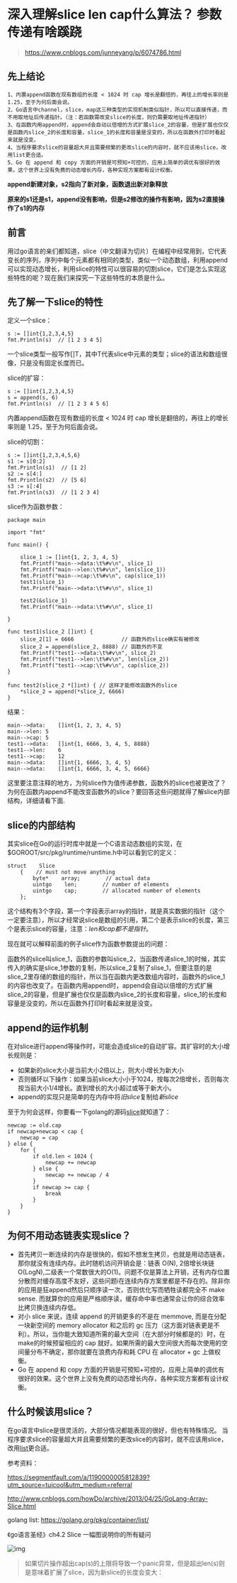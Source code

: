 # 深入理解slice len cap什么算法？ 参数传递有啥蹊跷

> https://www.cnblogs.com/junneyang/p/6074786.html

## **先上结论**

```
1、内置append函数在现有数组的长度 < 1024 时 cap 增长是翻倍的，再往上的增长率则是 1.25，至于为何后面会说。
2、Go语言中channel，slice，map这三种类型的实现机制类似指针，所以可以直接传递，而不用取地址后传递指针。（注：若函数需改变slice的长度，则仍需要取地址传递指针）
3、在函数内用append时，append会自动以倍增的方式扩展slice_2的容量，但是扩展也仅仅是函数内slice_2的长度和容量，slice_1的长度和容量是没变的，所以在函数外打印时看起来就是没变。
4、当程序要求slice的容量超大并且需要频繁的更改slice的内容时，就不应该用slice，改用list更合适。
5、Go 在 append 和 copy 方面的开销是可预知+可控的，应用上简单的调优有很好的效果。这个世界上没有免费的动态增长内存，各种实现方案都有设计权衡。
```

 **append新建对象，s2指向了新对象，函数退出新对象释放**

**原来的s1还是s1，append没有影响，但是s2修改的操作有影响，因为s2直接操作了s1的内存**

## 前言

用过go语言的亲们都知道，slice（中文翻译为切片）在编程中经常用到，它代表变长的序列，序列中每个元素都有相同的类型，类似一个动态数组，利用append可以实现动态增长，利用slice的特性可以很容易的切割slice，它们是怎么实现这些特性的呢？现在我们来探究一下这些特性的本质是什么。

## 先了解一下slice的特性

定义一个slice：

```
s := []int{1,2,3,4,5}
fmt.Println(s)  // [1 2 3 4 5]
```

一个slice类型一般写作[]T，其中T代表slice中元素的类型；slice的语法和数组很像，只是没有固定长度而已。

slice的扩容：

```
s := []int{1,2,3,4,5}
s = append(s, 6)
fmt.Println(s)  // [1 2 3 4 5 6]
```

内置append函数在现有数组的长度 < 1024 时 cap 增长是翻倍的，再往上的增长率则是 1.25，至于为何后面会说。

slice的切割：

```
s := []int{1,2,3,4,5,6}
s1 := s[0:2]
fmt.Println(s1)  // [1 2]
s2 := s[4:]
fmt.Println(s2)  // [5 6]
s3 := s[:4]
fmt.Println(s3)  // [1 2 3 4]
```

slice作为函数参数：

```
package main

import "fmt"

func main() {

    slice_1 := []int{1, 2, 3, 4, 5}
    fmt.Printf("main-->data:\t%#v\n", slice_1)
    fmt.Printf("main-->len:\t%#v\n", len(slice_1))
    fmt.Printf("main-->cap:\t%#v\n", cap(slice_1))
    test1(slice_1)
    fmt.Printf("main-->data:\t%#v\n", slice_1)

    test2(&slice_1)
    fmt.Printf("main-->data:\t%#v\n", slice_1)

}

func test1(slice_2 []int) {
    slice_2[1] = 6666               // 函数外的slice确实有被修改
    slice_2 = append(slice_2, 8888) // 函数外的不变
    fmt.Printf("test1-->data:\t%#v\n", slice_2)
    fmt.Printf("test1-->len:\t%#v\n", len(slice_2))
    fmt.Printf("test1-->cap:\t%#v\n", cap(slice_2))
}

func test2(slice_2 *[]int) { // 这样才能修改函数外的slice
    *slice_2 = append(*slice_2, 6666)
}
```

结果：

```
main-->data:    []int{1, 2, 3, 4, 5}
main-->len: 5
main-->cap: 5
test1-->data:   []int{1, 6666, 3, 4, 5, 8888}
test1-->len:    6
test1-->cap:    12
main-->data:    []int{1, 6666, 3, 4, 5}
main-->data:    []int{1, 6666, 3, 4, 5, 6666}
```

这里要注意注释的地方，为何slice作为值传递参数，函数外的slice也被更改了？为何在函数内append不能改变函数外的slice？要回答这些问题就得了解slice内部结构，详细请看下面.

## slice的内部结构

其实slice在Go的运行时库中就是一个C语言动态数组的实现，在$GOROOT/src/pkg/runtime/runtime.h中可以看到它的定义：

```
struct    Slice
    {    // must not move anything
        byte*    array;        // actual data
        uintgo    len;        // number of elements
        uintgo    cap;        // allocated number of elements
    };
```

这个结构有3个字段，第一个字段表示array的指针，就是真实数据的指针（这个一定要注意），所以才经常说slice是数组的引用，第二个是表示slice的长度，第三个是表示slice的容量，注意：*len和cap都不是指针*。

现在就可以解释前面的例子slice作为函数参数提出的问题：

函数外的slice叫slice_1，函数的参数叫slice_2，当函数传递slice_1的时候，其实传入的确实是slice_1参数的复制，所以slice_2复制了slise_1，但要注意的是slice_2里存储的数组的指针，所以当在函数内更改数组内容时，函数外的slice_1的内容也改变了。在函数内用append时，append会自动以倍增的方式扩展slice_2的容量，但是扩展也仅仅是函数内slice_2的长度和容量，slice_1的长度和容量是没变的，所以在函数外打印时看起来就是没变。

## append的运作机制

在对slice进行append等操作时，可能会造成slice的自动扩容。其扩容时的大小增长规则是：

- 如果新的slice大小是当前大小2倍以上，则大小增长为新大小
- 否则循环以下操作：如果当前slice大小小于1024，按每次2倍增长，否则每次按当前大小1/4增长。直到增长的大小超过或等于新大小。
- append的实现只是简单的在内存中将*旧slice*复制给*新slice*

至于为何会这样，你要看一下golang的源码[slice](https://github.com/golang/go/blob/master/src/runtime/slice.go)就知道了：

```
newcap := old.cap
if newcap+newcap < cap {
    newcap = cap
} else {
    for {
        if old.len < 1024 {
            newcap += newcap
        } else {
            newcap += newcap / 4
        }
        if newcap >= cap {
            break
        }
    }
}
```

## 为何不用动态链表实现slice？

- 首先拷贝一断连续的内存是很快的，假如不想发生拷贝，也就是用动态链表，那你就没有连续内存。此时随机访问开销会是：链表 O(N), 2倍增长块链 O(LogN),二级表一个常数很大的O(1)。问题不仅是算法上开销，还有内存位置分散而对缓存高度不友好，这些问题i在连续内存方案里都是不存在的。除非你的应用是狂append然后只顺序读一次，否则优化写而牺牲读都完全不 make sense. 而就算你的应用是严格顺序读，缓存命中率也通常会让你的综合效率比拷贝换连续内存低。
- 对小 slice 来说，连续 append 的开销更多的不是在 memmove, 而是在分配一块新空间的 memory allocator 和之后的 gc 压力（这方面对链表更是不利）。所以，当你能大致知道所需的最大空间（在大部分时候都是的）时，在make的时候预留相应的 cap 就好。如果所需的最大空间很大而每次使用的空间量分布不确定，那你就要在浪费内存和耗 CPU 在 allocator + gc 上做权衡。
- Go 在 append 和 copy 方面的开销是可预知+可控的，应用上简单的调优有很好的效果。这个世界上没有免费的动态增长内存，各种实现方案都有设计权衡。

## 什么时候该用slice？

在go语言中slice是很灵活的，大部分情况都能表现的很好，但也有特殊情况。
当程序要求slice的容量超大并且需要频繁的更改slice的内容时，就不应该用slice，改用[list](https://golang.org/pkg/container/list/)更合适。

 

参考资料：

https://segmentfault.com/a/1190000005812839?utm_source=tuicool&utm_medium=referral

http://www.cnblogs.com/howDo/archive/2013/04/25/GoLang-Array-Slice.html

golang list: [https://golang.org/pkg/container/list/ ](https://golang.org/pkg/container/list/)

《go语言圣经》ch4.2 Slice 一幅图说明你的所有疑问

![img](https://tigerfive.oss-cn-beijing.aliyuncs.com/img/v2-fefdc5b801f2644f879b4804dbba2270_720w.png)

> 如果切片操作超出cap(s)的上限将导致一个panic异常，但是超出len(s)则是意味着扩展了slice，因为新slice的长度会变大：